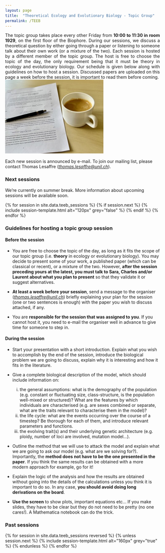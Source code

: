 ```yaml
---
layout: page
title:  "Theoretical Ecology and Evolutionary Biology - Topic Group"
permalink: /TEEB
---
```


<div class="jumbotron jumbotron-fluid mb-3 pl-0 pt-0 pb-0 bg-white position-relative">
    <div class="h-100 tofront">
        <div class="row justify-content-between">
            <div class="col-md-6 pr-0 pr-md-4 pt-4 pb-4 align-self-center">
                <div class="page-content" style="text-align:justify">
                    The topic group takes place every other Friday from <b>10:00 to 11:30 in room 1929</b>, on the first floor of the Biophore. During our sessions, we discuss a theoretical question by either going through a paper or listening to someone talk about their own work (or a mixture of the two). Each session is hosted by a different member of the topic group. The host is free to choose the topic of the day, the only requirement being that it must be theory in ecology and evolutionary biology. Our schedule is given below along with guidelines on how to host a session. Discussed papers are uploaded on this page a week before the session, it is important to read them before coming. 
                </div>
            </div>
            <div class="col-md-6 pr-0 align-self-center">
                <img class="rounded" src="/assets/images/topic-group-picture.jpeg" alt="Topic group">
            </div>
        </div>
    </div>
</div>

Each new session is announced by e-mail. To join our mailing list, please contact Thomas Lesaffre ([*thomas.lesaffre@unil.ch*](mailto:thomas.lesaffre@unil.ch)). 


<h3 class="font-weight-bold spanborder"><span>Next sessions </span></h3>

<i class="fa fa-info-circle fa-lg" aria-hidden="true"></i> We’re currently on summer break. More information about upcoming sessions will be available soon. 

<div class="row gap-y listrecent listrecent listauthor">
    {% for session in site.data.teeb_sessions %}
        {% if session.next %}
            {% include session-template.html alt="120px" grey="false" %}
        {% endif %}
    {% endfor %}
</div>


<h3 class="font-weight-bold spanborder"><span>Guidelines for hosting a topic group session</span></h3>


#### Before the session

* You are free to choose the topic of the day, as long as it fits the scope of our topic group (i.e. __theory__ in ecology or evolutionary biology). You may decide to present some of your work, a published paper (which can be classical or recent), or a mixture of the two. However, __after the session preceding yours at the latest, you must talk to Sara, Charles and/or Laurent about what you plan to present__ so that they validate it or suggest alternatives.

* __At least a week before your session__, send a message to the organiser ([*thomas.lesaffre@unil.ch*](mailto:thomas.lesaffre@unil.ch)) briefly explaining your plan for the session (one or two sentences is enough) with the paper you wish to discuss attached, if any.

* You are __responsible for the session that was assigned to you__. If you cannot host it, you need to e-mail the organiser well in advance to give time for someone to step in.

#### During the session

* Start your presentation with a short introduction. Explain what you wish to accomplish by the end of the session, introduce the biological problem we are going to discuss, explain why it is interesting and how it fits in the literature.

* Give a complete biological description of the model, which should include information on:

<ol>
<ol type="i">
<li>the general assumptions: what is the demography of the population (e.g. constant or fluctuating size, class-structure, is the population well-mixed or structured)? 
What are the features by which individuals are characterised (e.g. are sexes combined or separate, what are the traits relevant to characterise them in the model)?</li> 
<li> the life cycle: what are the events occurring over the course of a timestep? Be thorough for each of them, and introduce relevant parameters and functions.</li>
<li> the evolving trait(s) and their underlying genetic architecture (e.g. ploidy, number of loci are involved, mutation model...).</li>
</ol>
</ol>

* Outline the method that we will use to attack the model and explain what we are going to ask our model (e.g. what are we solving for?). Importantly, the __method does not have to be the one presented in the paper__. If you think the same results can be obtained with a more modern approach for example, go for it!

* Explain the logic of the analysis and how the results are obtained without going into the details of the calculations unless you think it is important to do so. In any case, __you should avoid doing long derivations on the board__.  

* __Use the screen__ to show plots, important equations etc... If you make slides, they have to be clear but they do not need to be pretty (no one cares!). A Mathematica notebook can do the trick.



<h3 class="font-weight-bold spanborder"><span>Past sessions</span></h3>

<div class="row gap-y listrecent listrecent listauthor">
    {% for session in site.data.teeb_sessions reversed %}
        {% unless session.next %}
            {% include session-template.html alt="160px" grey="true" %}
        {% endunless %}
    {% endfor %}
</div>


